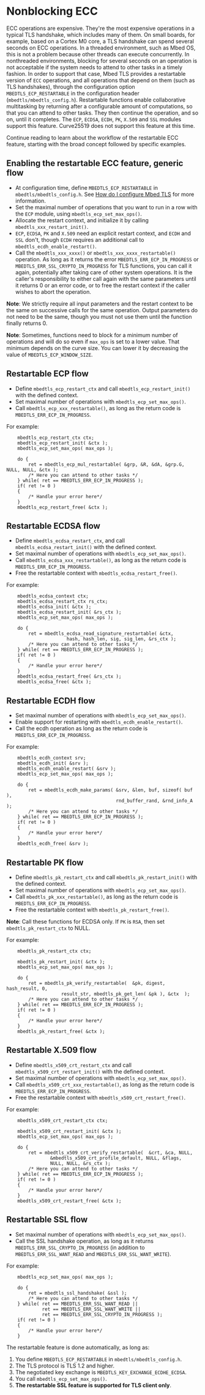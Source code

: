 # Nonblocking ECC

ECC operations are expensive. They're the most expensive operations in a typical TLS handshake, which includes many of them. On small boards, for example, based on a Cortex M0 core, a TLS handshake can spend several seconds on ECC operations. In a threaded environment, such as Mbed OS, this is not a problem because other threads can execute concurrently. In nonthreaded environments, blocking for several seconds on an operation is not acceptable if the system needs to attend to other tasks in a timely fashion. In order to support that case, Mbed TLS provides a restartable version of `ECC` operations, and all operations that depend on them (such as TLS handshakes), through the configuration option `MBEDTLS_ECP_RESTARTABLE` in the configuration header (`mbedtls/mbedtls_config.h`). Restartable functions enable collaborative multitasking by returning after a configurable amount of computations, so that you can attend to other tasks. They then continue the operation, and so on, until it completes. The `ECP`, `ECDSA`, `ECDH`, `PK`, `X.509` and `SSL` modules support this feature. Curve25519 does not support this feature at this time.

Continue reading to learn about the workflow of the restartable ECC feature, starting with the broad concept followed by specific examples.

## Enabling the restartable ECC feature, generic flow

* At configuration time, define `MBEDTLS_ECP_RESTARTABLE` in `mbedtls/mbedtls_config.h`. See [How do I configure Mbed TLS](/kb/compiling-and-building/how-do-i-configure-mbedtls.md) for more information.
* Set the maximal number of operations that you want to run in a row with the `ECP` module, using `mbedtls_ecp_set_max_ops()`.
* Allocate the restart context, and initialize it by calling `mbedtls_xxx_restart_init()`.
* `ECP`, `ECDSA`, `PK` and `X.509` need an explicit restart context, and `ECDH` and `SSL` don't, though `ECDH` requires an additional call to `mbedtls_ecdh_enable_restart()`.
* Call the `mbedtls_xxx_xxxx()` or `mbedtls_xxx_xxxx_restartable()` operation. As long as it returns the error `MBEDTLS_ERR_ECP_IN_PROGRESS` or `MBEDTLS_ERR_SSL_CRYPTO_IN_PROGRESS` for TLS functions, you can call it again, potentially after taking care of other system operations. It is the caller's responsibility to either call again with the same parameters until it returns 0 or an error code, or to free the restart context if the caller wishes to abort the operation.

**Note**: We strictly require all input parameters and the restart context to be the same on successive calls for the same operation. Output parameters do not need to be the same, though you must not use them until the function finally returns 0.

**Note**: Sometimes, functions need to block for a minimum number of operations and will do so even if `max_ops` is set to a lower value. That minimum depends on the curve size. You can lower it by decreasing the value of `MBEDTLS_ECP_WINDOW_SIZE`.

## Restartable ECP flow

* Define `mbedtls_ecp_restart_ctx` and call `mbedtls_ecp_restart_init()` with the defined context.
* Set maximal number of operations with `mbedtls_ecp_set_max_ops()`.
* Call `mbedtls_ecp_xxx_restartable()`, as long as the return code is `MBEDTLS_ERR_ECP_IN_PROGRESS`.

For example:

```
    mbedtls_ecp_restart_ctx ctx;
    mbedtls_ecp_restart_init( &ctx );
    mbedtls_ecp_set_max_ops( max_ops );

    do {
        ret = mbedtls_ecp_mul_restartable( &grp, &R, &dA, &grp.G, NULL, NULL, &ctx );
        /* Here you can attend to other tasks */
    } while( ret == MBEDTLS_ERR_ECP_IN_PROGRESS );
    if( ret != 0 )
    {
        /* Handle your error here*/
    }
    mbedtls_ecp_restart_free( &ctx );
```

## Restartable ECDSA flow

* Define `mbedtls_ecdsa_restart_ctx`, and call `mbedtls_ecdsa_restart_init()` with the defined context.
* Set maximal number of operations with `mbedtls_ecp_set_max_ops()`.
* Call `mbedtls_ecdsa_xxx_restartable()`, as long as the return code is `MBEDTLS_ERR_ECP_IN_PROGRESS`.
* Free the restartable context with `mbedtls_ecdsa_restart_free()`.

For example:

```
    mbedtls_ecdsa_context ctx;
    mbedtls_ecdsa_restart_ctx rs_ctx;
    mbedtls_ecdsa_init( &ctx );
    mbedtls_ecdsa_restart_init( &rs_ctx );
    mbedtls_ecp_set_max_ops( max_ops );

    do {
        ret = mbedtls_ecdsa_read_signature_restartable( &ctx,
                      hash, hash_len, sig, sig_len, &rs_ctx );
        /* Here you can attend to other tasks */
    } while( ret == MBEDTLS_ERR_ECP_IN_PROGRESS );
    if( ret != 0 )
    {
        /* Handle your error here*/
    }
    mbedtls_ecdsa_restart_free( &rs_ctx );
    mbedtls_ecdsa_free( &ctx );
```

## Restartable ECDH flow

* Set maximal number of operations with `mbedtls_ecp_set_max_ops()`.
* Enable support for restarting with `mbedtls_ecdh_enable_restart()`.
* Call the ecdh operation as long as the return code is `MBEDTLS_ERR_ECP_IN_PROGRESS`.

For example:
    
```
    mbedtls_ecdh_context srv;
    mbedtls_ecdh_init( &srv );
    mbedtls_ecdh_enable_restart( &srv );
    mbedtls_ecp_set_max_ops( max_ops );

    do {
        ret = mbedtls_ecdh_make_params( &srv, &len, buf, sizeof( buf ),
                                        rnd_buffer_rand, &rnd_info_A );
        /* Here you can attend to other tasks */
    } while( ret == MBEDTLS_ERR_ECP_IN_PROGRESS );
    if( ret != 0 )
    {
        /* Handle your error here*/
    }
    mbedtls_ecdh_free( &srv );
```

## Restartable PK flow

* Define `mbedtls_pk_restart_ctx` and call `mbedtls_pk_restart_init()` with the defined context.
* Set maximal number of operations with `mbedtls_ecp_set_max_ops()`.
* Call `mbedtls_pk_xxx_restartable()`, as long as the return code is `MBEDTLS_ERR_ECP_IN_PROGRESS`.
* Free the restartable context with `mbedtls_pk_restart_free()`.

**Note**: Call these functions for ECDSA only. If `PK` is `RSA`, then set `mbedtls_pk_restart_ctx` to NULL.

For example:

```
    mbedtls_pk_restart_ctx ctx;

    mbedtls_pk_restart_init( &ctx );
    mbedtls_ecp_set_max_ops( max_ops );

    do {
        ret = mbedtls_pk_verify_restartable(  &pk, digest, hash_result, 0,
                    result_str, mbedtls_pk_get_len( &pk ), &ctx  );
        /* Here you can attend to other tasks */
    } while( ret == MBEDTLS_ERR_ECP_IN_PROGRESS );
    if( ret != 0 )
    {
        /* Handle your error here*/
    }
    mbedtls_pk_restart_free( &ctx );
```

## Restartable X.509 flow

*  Define `mbedtls_x509_crt_restart_ctx` and call `mbedtls_x509_crt_restart_init()` with the defined context.
*  Set maximal number of operations with `mbedtls_ecp_set_max_ops()`.
*  Call `mbedtls_x509_crt_xxx_restartable()`, as long as the return code is `MBEDTLS_ERR_ECP_IN_PROGRESS`.
*  Free the restartable context with `mbedtls_x509_crt_restart_free()`.

For example:

```
    mbedtls_x509_crt_restart_ctx ctx;

    mbedtls_x509_crt_restart_init( &ctx );
    mbedtls_ecp_set_max_ops( max_ops );

    do {
        ret = mbedtls_x509_crt_verify_restartable(  &crt, &ca, NULL,
                &mbedtls_x509_crt_profile_default, NULL, &flags,
                NULL, NULL, &rs_ctx );
        /* Here you can attend to other tasks */
    } while( ret == MBEDTLS_ERR_ECP_IN_PROGRESS );
    if( ret != 0 )
    {
        /* Handle your error here*/
    }
    mbedtls_x509_crt_restart_free( &ctx );
```

## Restartable SSL flow

* Set maximal number of operations with `mbedtls_ecp_set_max_ops()`.
* Call the SSL handshake operation, as long as it returns `MBEDTLS_ERR_SSL_CRYPTO_IN_PROGRESS` (in addition to `MBEDTLS_ERR_SSL_WANT_READ` and `MBEDTLS_ERR_SSL_WANT_WRITE`).

For example:

```
    mbedtls_ecp_set_max_ops( max_ops );

    do {
        ret = mbedtls_ssl_handshake( &ssl );
        /* Here you can attend to other tasks */
    } while( ret == MBEDTLS_ERR_SSL_WANT_READ ||
             ret == MBEDTLS_ERR_SSL_WANT_WRITE ||
             ret == MBEDTLS_ERR_SSL_CRYPTO_IN_PROGRESS );
    if( ret != 0 )
    {
        /* Handle your error here*/
    }
```

The restartable feature is done automatically, as long as:

1. You define `MBEDTLS_ECP_RESTARTABLE` in `mbedtls/mbedtls_config.h`.
1. The TLS protocol is TLS 1.2 and higher.
1. The negotiated key exchange is `MBEDTLS_KEY_EXCHANGE_ECDHE_ECDSA`.
1. You call `mbedtls_ecp_set_max_ops()`.
1. **The restartable SSL feature is supported for TLS client only**.
